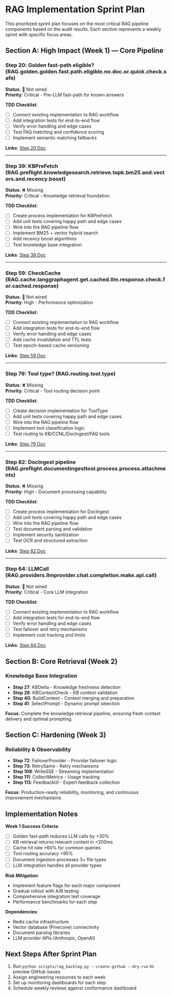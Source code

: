 # RAG Implementation Sprint Plan

This prioritized sprint plan focuses on the most critical RAG pipeline components based on the audit results. Each section represents a weekly sprint with specific focus areas.

## Section A: High Impact (Week 1) — Core Pipeline

### Step 20: Golden fast-path eligible? (RAG.golden.golden.fast.path.eligible.no.doc.or.quick.check.safe)
**Status**: 🔌 Not wired  
**Priority**: Critical - Pre-LLM fast-path for known answers

**TDD Checklist**:
- [ ] Connect existing implementation to RAG workflow
- [ ] Add integration tests for end-to-end flow  
- [ ] Verify error handling and edge cases
- [ ] Test FAQ matching and confidence scoring
- [ ] Implement semantic matching fallbacks

**Links**: [Step 20 Doc](steps/STEP-20-RAG.golden.golden.fast.path.eligible.no.doc.or.quick.check.safe.md)

---

### Step 39: KBPreFetch (RAG.preflight.knowledgesearch.retrieve.topk.bm25.and.vectors.and.recency.boost)  
**Status**: ❌ Missing  
**Priority**: Critical - Knowledge retrieval foundation

**TDD Checklist**:
- [ ] Create process implementation for KBPreFetch
- [ ] Add unit tests covering happy path and edge cases
- [ ] Wire into the RAG pipeline flow
- [ ] Implement BM25 + vector hybrid search
- [ ] Add recency boost algorithms
- [ ] Test knowledge base integration

**Links**: [Step 39 Doc](steps/STEP-39-RAG.preflight.knowledgesearch.retrieve.topk.bm25.and.vectors.and.recency.boost.md)

---

### Step 59: CheckCache (RAG.cache.langgraphagent.get.cached.llm.response.check.for.cached.response)
**Status**: 🔌 Not wired  
**Priority**: High - Performance optimization

**TDD Checklist**:
- [ ] Connect existing implementation to RAG workflow
- [ ] Add integration tests for end-to-end flow
- [ ] Verify error handling and edge cases  
- [ ] Add cache invalidation and TTL tests
- [ ] Test epoch-based cache versioning

**Links**: [Step 59 Doc](steps/STEP-59-RAG.cache.langgraphagent.get.cached.llm.response.check.for.cached.response.md)

---

### Step 79: Tool type? (RAG.routing.tool.type)
**Status**: ❌ Missing  
**Priority**: Critical - Tool routing decision point

**TDD Checklist**:
- [ ] Create decision implementation for ToolType
- [ ] Add unit tests covering happy path and edge cases
- [ ] Wire into the RAG pipeline flow
- [ ] Implement tool classification logic
- [ ] Test routing to KB/CCNL/DocIngest/FAQ tools

**Links**: [Step 79 Doc](steps/STEP-79-RAG.routing.tool.type.md)

---

### Step 82: DocIngest pipeline (RAG.preflight.documentingesttool.process.process.attachments)
**Status**: ❌ Missing  
**Priority**: High - Document processing capability

**TDD Checklist**:
- [ ] Create process implementation for DocIngest  
- [ ] Add unit tests covering happy path and edge cases
- [ ] Wire into the RAG pipeline flow
- [ ] Test document parsing and validation
- [ ] Implement security sanitization
- [ ] Test OCR and structured extraction

**Links**: [Step 82 Doc](steps/STEP-82-RAG.preflight.documentingesttool.process.process.attachments.md)

---

### Step 64: LLMCall (RAG.providers.llmprovider.chat.completion.make.api.call)
**Status**: 🔌 Not wired  
**Priority**: Critical - Core LLM integration

**TDD Checklist**:
- [ ] Connect existing implementation to RAG workflow
- [ ] Add integration tests for end-to-end flow
- [ ] Verify error handling and edge cases
- [ ] Test failover and retry mechanisms
- [ ] Implement cost tracking and limits

**Links**: [Step 64 Doc](steps/STEP-64-RAG.providers.llmprovider.chat.completion.make.api.call.md)

## Section B: Core Retrieval (Week 2)

### Knowledge Base Integration
- **Step 27**: KBDelta - Knowledge freshness detection
- **Step 26**: KBContextCheck - KB context validation  
- **Step 40**: BuildContext - Context merging and preparation
- **Step 41**: SelectPrompt - Dynamic prompt selection

**Focus**: Complete the knowledge retrieval pipeline, ensuring fresh context delivery and optimal prompting.

## Section C: Hardening (Week 3)  

### Reliability & Observability
- **Step 72**: FailoverProvider - Provider failover logic
- **Step 73**: RetrySame - Retry mechanisms
- **Step 108**: WriteSSE - Streaming implementation
- **Step 111**: CollectMetrics - Usage tracking
- **Step 113**: FeedbackUI - Expert feedback collection

**Focus**: Production-ready reliability, monitoring, and continuous improvement mechanisms.

## Implementation Notes

**Week 1 Success Criteria**:
- [ ] Golden fast-path reduces LLM calls by >30%
- [ ] KB retrieval returns relevant context in <200ms
- [ ] Cache hit rate >60% for common queries
- [ ] Tool routing accuracy >95%
- [ ] Document ingestion processes 3+ file types
- [ ] LLM integration handles all provider types

**Risk Mitigation**:
- Implement feature flags for each major component
- Gradual rollout with A/B testing
- Comprehensive integration test coverage
- Performance benchmarks for each step

**Dependencies**:
- Redis cache infrastructure
- Vector database (Pinecone) connectivity  
- Document parsing libraries
- LLM provider APIs (Anthropic, OpenAI)

## Next Steps After Sprint Plan

1. Run `python scripts/rag_backlog.py --create-github --dry-run` to preview GitHub issues
2. Assign engineering resources to each week
3. Set up monitoring dashboards for each step
4. Schedule weekly reviews against conformance dashboard